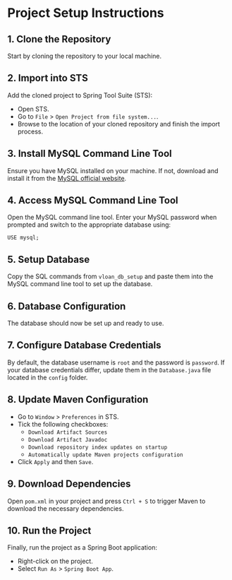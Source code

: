 # Project Setup Instructions

## 1. Clone the Repository

Start by cloning the repository to your local machine.

## 2. Import into STS

Add the cloned project to Spring Tool Suite (STS):
- Open STS.
- Go to `File` > `Open Project from file system...`.
- Browse to the location of your cloned repository and finish the import process.

## 3. Install MySQL Command Line Tool

Ensure you have MySQL installed on your machine. If not, download and install it from the [MySQL official website](https://dev.mysql.com/downloads/).

## 4. Access MySQL Command Line Tool

Open the MySQL command line tool. Enter your MySQL password when prompted and switch to the appropriate database using:

```
USE mysql;
```

## 5. Setup Database

Copy the SQL commands from `vloan_db_setup` and paste them into the MySQL command line tool to set up the database.

## 6. Database Configuration

The database should now be set up and ready to use. 

## 7. Configure Database Credentials

By default, the database username is `root` and the password is `password`. If your database credentials differ, update them in the `Database.java` file located in the `config` folder.

## 8. Update Maven Configuration

- Go to `Window` > `Preferences` in STS.
- Tick the following checkboxes:
  - `Download Artifact Sources`
  - `Download Artifact Javadoc`
  - `Download repository index updates on startup`
  - `Automatically update Maven projects configuration`
- Click `Apply` and then `Save`.

## 9. Download Dependencies

Open `pom.xml` in your project and press `Ctrl + S` to trigger Maven to download the necessary dependencies.

## 10. Run the Project

Finally, run the project as a Spring Boot application:
- Right-click on the project.
- Select `Run As` > `Spring Boot App`.
